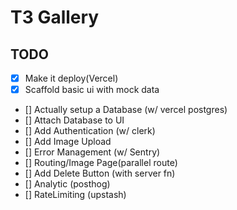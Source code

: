 # T3 Gallery

## TODO

- [x] Make it deploy(Vercel)
- [x] Scaffold basic ui with mock data
- [] Actually setup a Database (w/ vercel postgres)
- [] Attach Database to UI
- [] Add Authentication (w/ clerk)
- [] Add Image Upload
- [] Error Management (w/ Sentry)
- [] Routing/Image Page(parallel route)
- [] Add Delete Button (with server fn)
- [] Analytic (posthog)
- [] RateLimiting (upstash)



